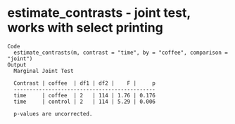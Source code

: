 # estimate_contrasts - joint test, works with select printing

    Code
      estimate_contrasts(m, contrast = "time", by = "coffee", comparison = "joint")
    Output
      Marginal Joint Test
      
      Contrast | coffee  | df1 | df2 |    F |     p
      ---------------------------------------------
      time     | coffee  | 2   | 114 | 1.76 | 0.176
      time     | control | 2   | 114 | 5.29 | 0.006
      
      p-values are uncorrected.

